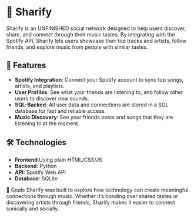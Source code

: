 # 🎵 Sharify

Sharify is an UNFINISHED social network designed to help users discover, share, and connect through their music tastes. By integrating with the Spotify API, Sharify lets users showcase their top tracks and artists, follow friends, and explore music from people with similar tastes.

## 🚀 Features

- **Spotify Integration**: Connect your Spotify account to sync top songs, artists, and playlists.
- **User Profiles**: See what your friends are listening to, and follow other users to discover new sounds.
- **SQL-Backed**: All user data and connections are stored in a SQL database for fast and reliable access.
- **Music Discovery**: See your friends posts and songs that they are listening to at the moment.

## 🛠️ Technologies

- **Frontend**:Using plain HTML/CSS/JS
- **Backend**: Python 
- **API**: Spotify Web API
- **Database**: SQLite

🎯 Goals
Sharify was built to explore how technology can create meaningful connections through music. Whether it’s bonding over shared tastes or discovering artists through friends, Sharify makes it easier to connect sonically and socially.
